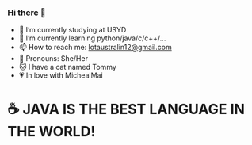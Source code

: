 ### Hi there 👋



- 🔭 I’m currently studying at USYD
- 🌱 I’m currently learning python/java/c/c++/...
- 📫 How to reach me: lotaustralin12@gmail.com
- 👧 Pronouns: She/Her
- 🐱 I have a cat named Tommy
- 💗 In love with MichealMai
# ☕️ JAVA IS THE BEST LANGUAGE IN THE WORLD!
